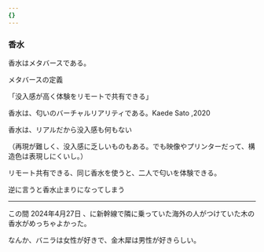 ```yaml
---
{}
---
```

  

### 香水

香水はメタバースである。

メタバースの定義

「没入感が高く体験をリモートで共有できる」

香水は、匂いのバーチャルリアリティである。Kaede Sato ,2020

香水は、リアルだから没入感も何もない

（再現が難しく、没入感に乏しいものもある。でも映像やプリンターだって、構造色は表現しにくいし。）

リモート共有できる、同じ香水を使うと、二人で匂いを体験できる。

逆に言うと香水止まりになってしまう

  

---

この間 2024年4月27日 、に新幹線で隣に乗っていた海外の人がつけていた木の香水がめっちゃよかった。

なんか、バニラは女性が好きで、金木犀は男性が好きらしい。